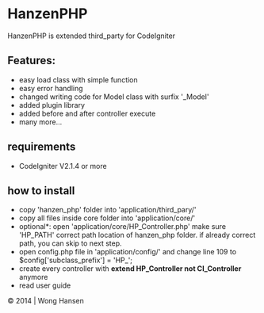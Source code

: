 HanzenPHP
=========
HanzenPHP is extended third_party for CodeIgniter

<h2>Features:</h2>
<ul>
<li>easy load class with simple function</li>
<li>easy error handling</li>
<li>changed writing code for Model class with surfix '_Model'</li>
<li>added plugin library</li>
<li>added before and after controller execute</li>
<li>many more...</li>
</ul>
<h2>requirements</h2>
<ul>
<li>CodeIgniter V2.1.4 or more</li>
</ul>
<h2>how to install</h2>
<ul>
<li>copy 'hanzen_php' folder into 'application/third_pary/'</li>
<li>copy all files inside core folder into 'application/core/'</li>
<li>optional*: open 'application/core/HP_Controller.php' make sure 'HP_PATH' correct path location of hanzen_php folder. if already correct path, you can skip to next step.</li>
<li>open config.php file in 'application/config/' and change line 109 to $config['subclass_prefix'] = 'HP_';</li>
<li>create every controller with <b>extend HP_Controller not CI_Controller</b> anymore</li>
<li>read user guide</li>
</ul>

&copy; 2014 | Wong Hansen
